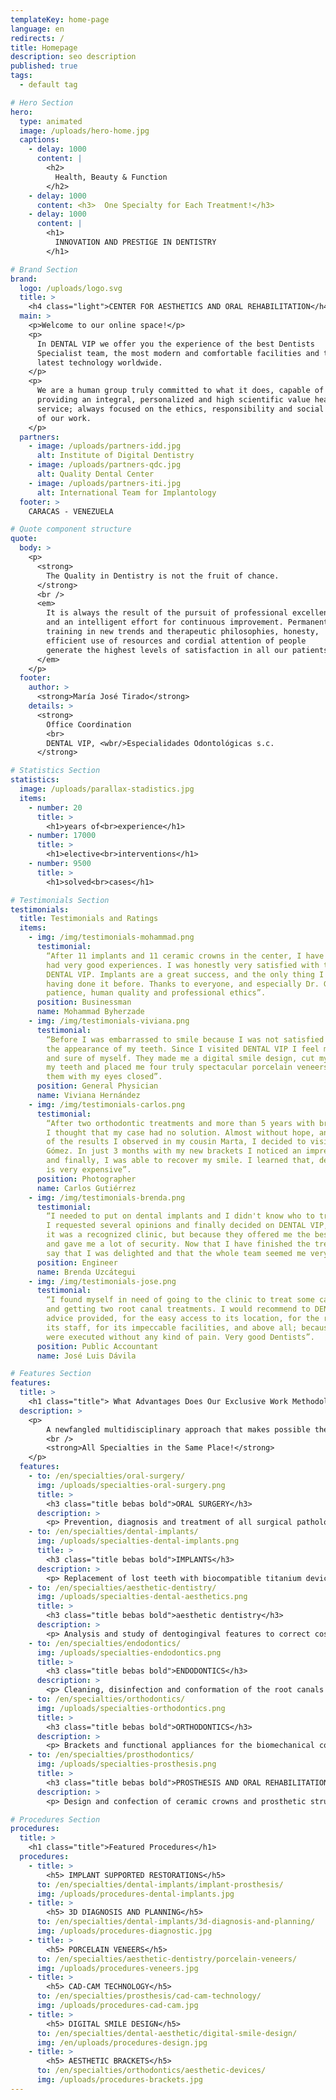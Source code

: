 ```yaml
---
templateKey: home-page
language: en
redirects: /
title: Homepage
description: seo description
published: true
tags:
  - default tag

# Hero Section
hero:
  type: animated
  image: /uploads/hero-home.jpg
  captions:
    - delay: 1000
      content: |
        <h2>
          Health, Beauty & Function
        </h2>
    - delay: 1000
      content: <h3>  One Specialty for Each Treatment!</h3>
    - delay: 1000
      content: |
        <h1>
          INNOVATION AND PRESTIGE IN DENTISTRY
        </h1>

# Brand Section
brand:
  logo: /uploads/logo.svg
  title: >
    <h4 class="light">CENTER FOR AESTHETICS AND ORAL REHABILITATION</h4>
  main: >
    <p>Welcome to our online space!</p> 
    <p>
      In DENTAL VIP we offer you the experience of the best Dentists
      Specialist team, the most modern and comfortable facilities and the
      latest technology worldwide.
    </p> 
    <p>
      We are a human group truly committed to what it does, capable of
      providing an integral, personalized and high scientific value health
      service; always focused on the ethics, responsibility and social sense
      of our work.
    </p>
  partners:
    - image: /uploads/partners-idd.jpg
      alt: Institute of Digital Dentistry
    - image: /uploads/partners-qdc.jpg
      alt: Quality Dental Center
    - image: /uploads/partners-iti.jpg
      alt: International Team for Implantology
  footer: >
    CARACAS - VENEZUELA

# Quote component structure
quote:
  body: >
    <p>
      <strong>
        The Quality in Dentistry is not the fruit of chance.
      </strong>
      <br />
      <em>
        It is always the result of the pursuit of professional excellence
        and an intelligent effort for continuous improvement. Permanent
        training in new trends and therapeutic philosophies, honesty,
        efficient use of resources and cordial attention of people
        generate the highest levels of satisfaction in all our patients.
      </em>
    </p>
  footer:
    author: >
      <strong>María José Tirado</strong>
    details: >
      <strong>
        Office Coordination
        <br>
        DENTAL VIP, <wbr/>Especialidades Odontológicas s.c.
      </strong>

# Statistics Section
statistics:
  image: /uploads/parallax-stadistics.jpg
  items:
    - number: 20
      title: >
        <h1>years of<br>experience</h1>
    - number: 17000
      title: >
        <h1>elective<br>interventions</h1>
    - number: 9500
      title: >
        <h1>solved<br>cases</h1>

# Testimonials Section
testimonials:
  title: Testimonials and Ratings
  items:
    - img: /img/testimonials-mohammad.png
      testimonial:
        “After 11 implants and 11 ceramic crowns in the center, I have always
        had very good experiences. I was honestly very satisfied with the services of
        DENTAL VIP. Implants are a great success, and the only thing I regret is not
        having done it before. Thanks to everyone, and especially Dr. Garabán, for his
        patience, human quality and professional ethics”.
      position: Businessman
      name: Mohammad Byherzade
    - img: /img/testimonials-viviana.png
      testimonial:
        “Before I was embarrassed to smile because I was not satisfied with
        the appearance of my teeth. Since I visited DENTAL VIP I feel more comfortable
        and sure of myself. They made me a digital smile design, cut my gums, bleached
        my teeth and placed me four truly spectacular porcelain veneers. I would recommend
        them with my eyes closed”.
      position: General Physician
      name: Viviana Hernández
    - img: /img/testimonials-carlos.png
      testimonial:
        “After two orthodontic treatments and more than 5 years with braces,
        I thought that my case had no solution. Almost without hope, and only because
        of the results I observed in my cousin Marta, I decided to visit Dr. José Miguel
        Gómez. In just 3 months with my new brackets I noticed an impressive improvement,
        and finally, I was able to recover my smile. I learned that, definitely, cheap
        is very expensive”.
      position: Photographer
      name: Carlos Gutiérrez
    - img: /img/testimonials-brenda.png
      testimonial:
        “I needed to put on dental implants and I didn't know who to trust.
        I requested several opinions and finally decided on DENTAL VIP, and not because
        it was a recognized clinic, but because they offered me the best guarantees
        and gave me a lot of security. Now that I have finished the treatment I can
        say that I was delighted and that the whole team seemed me very close and professional”.
      position: Engineer
      name: Brenda Uzcátegui
    - img: /img/testimonials-jose.png
      testimonial:
        “I found myself in need of going to the clinic to treat some cavities
        and getting two root canal treatments. I would recommend to DENTAL VIP for the
        advice provided, for the easy access to its location, for the receptivity of
        its staff, for its impeccable facilities, and above all; because the procedures
        were executed without any kind of pain. Very good Dentists”.
      position: Public Accountant
      name: José Luis Dávila

# Features Section
features:
  title: >
    <h1 class="title"> What Advantages Does Our Exclusive Work Methodology Offer You? </h1>
  description: >
    <p>
        A newfangled multidisciplinary approach that makes possible the integrative management of knowledge and maximizes the resolution capacity of our healthcare team.
        <br />
        <strong>All Specialties in the Same Place!</strong>
    </p>
  features:
    - to: /en/specialties/oral-surgery/
      img: /uploads/specialties-oral-surgery.png
      title: >
        <h3 class="title bebas bold">ORAL SURGERY</h3>
      description: >
        <p> Prevention, diagnosis and treatment of all surgical pathology itself or associated with teeth, mucous membranes, lips, gums and maxillary bones.</p>
    - to: /en/specialties/dental-implants/
      img: /uploads/specialties-dental-implants.png
      title: >
        <h3 class="title bebas bold">IMPLANTS</h3>
      description: >
        <p> Replacement of lost teeth with biocompatible titanium devices that enable fixed oral rehabilitation of partially or totally edentulous patients.</p>
    - to: /en/specialties/aesthetic-dentistry/
      img: /uploads/specialties-dental-aesthetics.png
      title: >
        <h3 class="title bebas bold">aesthetic dentistry</h3>
      description: >
        <p> Analysis and study of dentogingival features to correct cosmetic defects and beautify the general appearance of the smile.</p>
    - to: /en/specialties/endodontics/
      img: /uploads/specialties-endodontics.png
      title: >
        <h3 class="title bebas bold">ENDODONTICS</h3>
      description: >
        <p> Cleaning, disinfection and conformation of the root canals as a previous step to the multiple procedures of prosthesis and dental restoration.</p>
    - to: /en/specialties/orthodontics/
      img: /uploads/specialties-orthodontics.png
      title: >
        <h3 class="title bebas bold">ORTHODONTICS</h3>
      description: >
        <p> Brackets and functional appliances for the biomechanical correction of malocclusions, dental malpositions and dentofacial deformities.</p>
    - to: /en/specialties/prosthodontics/
      img: /uploads/specialties-prosthesis.png
      title: >
        <h3 class="title bebas bold">PROSTHESIS AND ORAL REHABILITATION</h3>
      description: >
        <p> Design and confection of ceramic crowns and prosthetic structures that restore the integrity of dental arches, aesthetics and masticatory function.</p>

# Procedures Section
procedures:
  title: >
    <h1 class="title">Featured Procedures</h1>
  procedures:
    - title: >
        <h5> IMPLANT SUPPORTED RESTORATIONS</h5>
      to: /en/specialties/dental-implants/implant-prosthesis/
      img: /uploads/procedures-dental-implants.jpg
    - title: >
        <h5> 3D DIAGNOSIS AND PLANNING</h5>
      to: /en/specialties/dental-implants/3d-diagnosis-and-planning/
      img: /uploads/procedures-diagnostic.jpg
    - title: >
        <h5> PORCELAIN VENEERS</h5>
      to: /en/specialties/aesthetic-dentistry/porcelain-veneers/
      img: /uploads/procedures-veneers.jpg
    - title: >
        <h5> CAD-CAM TECHNOLOGY</h5>
      to: /en/specialties/prosthesis/cad-cam-technology/
      img: /uploads/procedures-cad-cam.jpg
    - title: >
        <h5> DIGITAL SMILE DESIGN</h5>
      to: /en/specialties/dental-aesthetic/digital-smile-design/
      img: /en/uploads/procedures-design.jpg
    - title: >
        <h5> AESTHETIC BRACKETS</h5>
      to: /en/specialties/orthodontics/aesthetic-devices/
      img: /uploads/procedures-brackets.jpg
---
```

